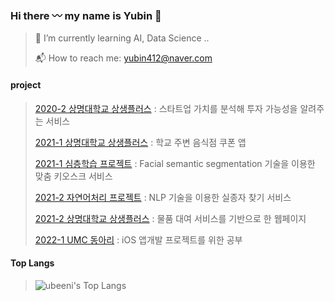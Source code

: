### Hi there 〰 my name is Yubin 👻
> 🌱 I’m currently learning AI, Data Science ..
> 
> 📬 How to reach me: yubin412@naver.com

#### project
> [2020-2 상명대학교 상생플러스](https://github.com/ubeeni/DATA_IS_FUTURE) : 스타트업 가치를 분석해 투자 가능성을 알려주는 서비스
>
> [2021-1 상명대학교 상생플러스](https://github.com/ubeeni/DBDBdeep) : 학교 주변 음식점 쿠폰 앱
>
> [2021-1 심층학습 프로젝트](https://github.com/ubeeni/sk_labs) : Facial semantic segmentation 기술을 이용한 맞춤 키오스크 서비스
>
> [2021-2 자연어처리 프로젝트](https://github.com/ubeeni/NLP_teamproject) : NLP 기술을 이용한 실종자 찾기 서비스
>
> [2021-2 상명대학교 상생플러스](https://github.com/ubeeni/we.borrow) : 물품 대여 서비스를 기반으로 한 웹페이지
>
> [2022-1 UMC 동아리](https://github.com/ubeeni/UMC-iOS) : iOS 앱개발 프로젝트를 위한 공부


#### Top Langs
>![ubeeni's Top Langs](https://github-readme-stats.vercel.app/api/top-langs?username=ubeeni&layout=compact&theme=dracula)

<!--
>![Github Stats](https://github-readme-stats.vercel.app/api?username=ubeeni&show_icons=true&theme=dracula)

<a href="https://hits.seeyoufarm.com"><img src="https://hits.seeyoufarm.com/api/count/incr/badge.svg?url=https%3A%2F%2Fgithub.com%2Fubeeni%2Fhit-counter&count_bg=%23E6AAF5&title_bg=%23555555&icon=&icon_color=%23E7E7E7&title=hits&edge_flat=false"/></a>

<div align=center>
<img src="https://img.shields.io/badge/python-3766AB?style=flat&logo=python&logoColor=white">
<img src="https://img.shields.io/badge/css-1572B6?style=flat&logo=css3&logoColor=white">
<img src="https://img.shields.io/badge/react-61DAFB?style=flat&logo=react&logoColor=white">
<img src="https://img.shields.io/badge/mysql-4479A1?style=flat&logo=mysql&logoColor=white">
<img src="https://img.shields.io/badge/javascript-F7DF1E?style=flat&logo=javascript&logoColor=black">
<img src="https://img.shields.io/badge/java-007396?style=flat&logo=java&logoColor=white">
<img src="https://img.shields.io/badge/html5-E34F26?style=flat&logo=html5&logoColor=white">
<br>
<img src="https://img.shields.io/badge/github-181717?style=flat&logo=github&logoColor=white">
<img src="https://img.shields.io/badge/git-F05032?style=flat&logo=git&logoColor=white">
</div>

### 🔭 I’m currently working on sw..
- 🌱 I’m currently learning ...
- 👯 I’m looking to collaborate on ...
- 🤔 I’m looking for help with ...
- 💬 Ask me about ...
- 📫 How to reach me: ...
- 😄 Pronouns: ...
- ⚡ Fun fact: ...
-->
